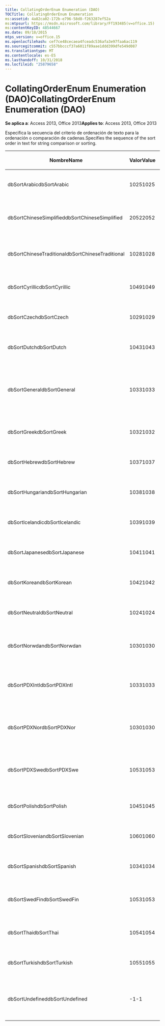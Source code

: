 ```yaml
---
title: CollatingOrderEnum Enumeration (DAO)
TOCTitle: CollatingOrderEnum Enumeration
ms:assetid: 4a82ca02-172b-e796-58d8-f263287ef52a
ms:mtpsurl: https://msdn.microsoft.com/library/Ff193485(v=office.15)
ms:contentKeyID: 48544667
ms.date: 09/18/2015
mtps_version: v=office.15
ms.openlocfilehash: cef7ce48cecaea4fceadc536afa3e97faa6ac119
ms.sourcegitcommit: c557bbcccf37a6011f89aae1ddd399dfe549d087
ms.translationtype: MT
ms.contentlocale: es-ES
ms.lasthandoff: 10/31/2018
ms.locfileid: "25879658"
---
```

# <a name="collatingorderenum-enumeration-dao"></a><span data-ttu-id="cdbb0-102">CollatingOrderEnum Enumeration (DAO)</span><span class="sxs-lookup"><span data-stu-id="cdbb0-102">CollatingOrderEnum Enumeration (DAO)</span></span>


<span data-ttu-id="cdbb0-103">**Se aplica a**: Access 2013, Office 2013</span><span class="sxs-lookup"><span data-stu-id="cdbb0-103">**Applies to**: Access 2013, Office 2013</span></span>

<span data-ttu-id="cdbb0-104">Especifica la secuencia del criterio de ordenación de texto para la ordenación o comparación de cadenas.</span><span class="sxs-lookup"><span data-stu-id="cdbb0-104">Specifies the sequence of the sort order in text for string comparison or sorting.</span></span>

<table>
<colgroup>
<col style="width: 33%" />
<col style="width: 33%" />
<col style="width: 33%" />
</colgroup>
<thead>
<tr class="header">
<th><p><span data-ttu-id="cdbb0-105">Nombre</span><span class="sxs-lookup"><span data-stu-id="cdbb0-105">Name</span></span></p></th>
<th><p><span data-ttu-id="cdbb0-106">Valor</span><span class="sxs-lookup"><span data-stu-id="cdbb0-106">Value</span></span></p></th>
<th><p><span data-ttu-id="cdbb0-107">Descripción</span><span class="sxs-lookup"><span data-stu-id="cdbb0-107">Description</span></span></p></th>
</tr>
</thead>
<tbody>
<tr class="odd">
<td><p><span data-ttu-id="cdbb0-108">dbSortArabic</span><span class="sxs-lookup"><span data-stu-id="cdbb0-108">dbSortArabic</span></span></p></td>
<td><p><span data-ttu-id="cdbb0-109">1025</span><span class="sxs-lookup"><span data-stu-id="cdbb0-109">1025</span></span></p></td>
<td><p><span data-ttu-id="cdbb0-110">Criterio de ordenación en árabe</span><span class="sxs-lookup"><span data-stu-id="cdbb0-110">Arabic collating order</span></span></p></td>
</tr>
<tr class="even">
<td><p><span data-ttu-id="cdbb0-111">dbSortChineseSimplified</span><span class="sxs-lookup"><span data-stu-id="cdbb0-111">dbSortChineseSimplified</span></span></p></td>
<td><p><span data-ttu-id="cdbb0-112">2052</span><span class="sxs-lookup"><span data-stu-id="cdbb0-112">2052</span></span></p></td>
<td><p><span data-ttu-id="cdbb0-113">Criterio de ordenación en chino simplificado</span><span class="sxs-lookup"><span data-stu-id="cdbb0-113">Simplified Chinese collating order</span></span></p></td>
</tr>
<tr class="odd">
<td><p><span data-ttu-id="cdbb0-114">dbSortChineseTraditional</span><span class="sxs-lookup"><span data-stu-id="cdbb0-114">dbSortChineseTraditional</span></span></p></td>
<td><p><span data-ttu-id="cdbb0-115">1028</span><span class="sxs-lookup"><span data-stu-id="cdbb0-115">1028</span></span></p></td>
<td><p><span data-ttu-id="cdbb0-116">Criterio de ordenación en chino tradicional</span><span class="sxs-lookup"><span data-stu-id="cdbb0-116">Traditional Chinese collating order</span></span></p></td>
</tr>
<tr class="even">
<td><p><span data-ttu-id="cdbb0-117">dbSortCyrillic</span><span class="sxs-lookup"><span data-stu-id="cdbb0-117">dbSortCyrillic</span></span></p></td>
<td><p><span data-ttu-id="cdbb0-118">1049</span><span class="sxs-lookup"><span data-stu-id="cdbb0-118">1049</span></span></p></td>
<td><p><span data-ttu-id="cdbb0-119">Criterio de ordenación en ruso</span><span class="sxs-lookup"><span data-stu-id="cdbb0-119">Russian collating order</span></span></p></td>
</tr>
<tr class="odd">
<td><p><span data-ttu-id="cdbb0-120">dbSortCzech</span><span class="sxs-lookup"><span data-stu-id="cdbb0-120">dbSortCzech</span></span></p></td>
<td><p><span data-ttu-id="cdbb0-121">1029</span><span class="sxs-lookup"><span data-stu-id="cdbb0-121">1029</span></span></p></td>
<td><p><span data-ttu-id="cdbb0-122">Criterio de ordenación en checo</span><span class="sxs-lookup"><span data-stu-id="cdbb0-122">Czech collating order</span></span></p></td>
</tr>
<tr class="even">
<td><p><span data-ttu-id="cdbb0-123">dbSortDutch</span><span class="sxs-lookup"><span data-stu-id="cdbb0-123">dbSortDutch</span></span></p></td>
<td><p><span data-ttu-id="cdbb0-124">1043</span><span class="sxs-lookup"><span data-stu-id="cdbb0-124">1043</span></span></p></td>
<td><p><span data-ttu-id="cdbb0-125">Criterio de ordenación en neerlandés</span><span class="sxs-lookup"><span data-stu-id="cdbb0-125">Dutch collating order</span></span></p></td>
</tr>
<tr class="odd">
<td><p><span data-ttu-id="cdbb0-126">dbSortGeneral</span><span class="sxs-lookup"><span data-stu-id="cdbb0-126">dbSortGeneral</span></span></p></td>
<td><p><span data-ttu-id="cdbb0-127">1033</span><span class="sxs-lookup"><span data-stu-id="cdbb0-127">1033</span></span></p></td>
<td><p><span data-ttu-id="cdbb0-128">Criterio de ordenación en inglés, alemán, francés y portugués</span><span class="sxs-lookup"><span data-stu-id="cdbb0-128">English, German, French, and Portuguese collating order</span></span></p></td>
</tr>
<tr class="even">
<td><p><span data-ttu-id="cdbb0-129">dbSortGreek</span><span class="sxs-lookup"><span data-stu-id="cdbb0-129">dbSortGreek</span></span></p></td>
<td><p><span data-ttu-id="cdbb0-130">1032</span><span class="sxs-lookup"><span data-stu-id="cdbb0-130">1032</span></span></p></td>
<td><p><span data-ttu-id="cdbb0-131">Criterio de ordenación en griego</span><span class="sxs-lookup"><span data-stu-id="cdbb0-131">Greek collating order</span></span></p></td>
</tr>
<tr class="odd">
<td><p><span data-ttu-id="cdbb0-132">dbSortHebrew</span><span class="sxs-lookup"><span data-stu-id="cdbb0-132">dbSortHebrew</span></span></p></td>
<td><p><span data-ttu-id="cdbb0-133">1037</span><span class="sxs-lookup"><span data-stu-id="cdbb0-133">1037</span></span></p></td>
<td><p><span data-ttu-id="cdbb0-134">Criterio de ordenación en hebreo</span><span class="sxs-lookup"><span data-stu-id="cdbb0-134">Hebrew collating order</span></span></p></td>
</tr>
<tr class="even">
<td><p><span data-ttu-id="cdbb0-135">dbSortHungarian</span><span class="sxs-lookup"><span data-stu-id="cdbb0-135">dbSortHungarian</span></span></p></td>
<td><p><span data-ttu-id="cdbb0-136">1038</span><span class="sxs-lookup"><span data-stu-id="cdbb0-136">1038</span></span></p></td>
<td><p><span data-ttu-id="cdbb0-137">Criterio de ordenación en húngaro</span><span class="sxs-lookup"><span data-stu-id="cdbb0-137">Hungarian collating order</span></span></p></td>
</tr>
<tr class="odd">
<td><p><span data-ttu-id="cdbb0-138">dbSortIcelandic</span><span class="sxs-lookup"><span data-stu-id="cdbb0-138">dbSortIcelandic</span></span></p></td>
<td><p><span data-ttu-id="cdbb0-139">1039</span><span class="sxs-lookup"><span data-stu-id="cdbb0-139">1039</span></span></p></td>
<td><p><span data-ttu-id="cdbb0-140">Criterio de ordenación en islandés</span><span class="sxs-lookup"><span data-stu-id="cdbb0-140">Icelandic collating order</span></span></p></td>
</tr>
<tr class="even">
<td><p><span data-ttu-id="cdbb0-141">dbSortJapanese</span><span class="sxs-lookup"><span data-stu-id="cdbb0-141">dbSortJapanese</span></span></p></td>
<td><p><span data-ttu-id="cdbb0-142">1041</span><span class="sxs-lookup"><span data-stu-id="cdbb0-142">1041</span></span></p></td>
<td><p><span data-ttu-id="cdbb0-143">Criterio de ordenación en japonés</span><span class="sxs-lookup"><span data-stu-id="cdbb0-143">Japanese collating order</span></span></p></td>
</tr>
<tr class="odd">
<td><p><span data-ttu-id="cdbb0-144">dbSortKorean</span><span class="sxs-lookup"><span data-stu-id="cdbb0-144">dbSortKorean</span></span></p></td>
<td><p><span data-ttu-id="cdbb0-145">1042</span><span class="sxs-lookup"><span data-stu-id="cdbb0-145">1042</span></span></p></td>
<td><p><span data-ttu-id="cdbb0-146">Criterio de ordenación en coreano</span><span class="sxs-lookup"><span data-stu-id="cdbb0-146">Korean collating order</span></span></p></td>
</tr>
<tr class="even">
<td><p><span data-ttu-id="cdbb0-147">dbSortNeutral</span><span class="sxs-lookup"><span data-stu-id="cdbb0-147">dbSortNeutral</span></span></p></td>
<td><p><span data-ttu-id="cdbb0-148">1024</span><span class="sxs-lookup"><span data-stu-id="cdbb0-148">1024</span></span></p></td>
<td><p><span data-ttu-id="cdbb0-149">Criterio de ordenación neutral</span><span class="sxs-lookup"><span data-stu-id="cdbb0-149">Neutral collating order</span></span></p></td>
</tr>
<tr class="odd">
<td><p><span data-ttu-id="cdbb0-150">dbSortNorwdan</span><span class="sxs-lookup"><span data-stu-id="cdbb0-150">dbSortNorwdan</span></span></p></td>
<td><p><span data-ttu-id="cdbb0-151">1030</span><span class="sxs-lookup"><span data-stu-id="cdbb0-151">1030</span></span></p></td>
<td><p><span data-ttu-id="cdbb0-152">Criterio de ordenación en noruego y danés</span><span class="sxs-lookup"><span data-stu-id="cdbb0-152">Norwegian and Danish collating order</span></span></p></td>
</tr>
<tr class="even">
<td><p><span data-ttu-id="cdbb0-153">dbSortPDXIntl</span><span class="sxs-lookup"><span data-stu-id="cdbb0-153">dbSortPDXIntl</span></span></p></td>
<td><p><span data-ttu-id="cdbb0-154">1033</span><span class="sxs-lookup"><span data-stu-id="cdbb0-154">1033</span></span></p></td>
<td><p><span data-ttu-id="cdbb0-155">Criterio de ordenación internacional con Paradox</span><span class="sxs-lookup"><span data-stu-id="cdbb0-155">Paradox international collating order</span></span></p></td>
</tr>
<tr class="odd">
<td><p><span data-ttu-id="cdbb0-156">dbSortPDXNor</span><span class="sxs-lookup"><span data-stu-id="cdbb0-156">dbSortPDXNor</span></span></p></td>
<td><p><span data-ttu-id="cdbb0-157">1030</span><span class="sxs-lookup"><span data-stu-id="cdbb0-157">1030</span></span></p></td>
<td><p><span data-ttu-id="cdbb0-158">Criterio de ordenación en noruego y danés con Paradox</span><span class="sxs-lookup"><span data-stu-id="cdbb0-158">Paradox Norwegian and Danish collating order</span></span></p></td>
</tr>
<tr class="even">
<td><p><span data-ttu-id="cdbb0-159">dbSortPDXSwe</span><span class="sxs-lookup"><span data-stu-id="cdbb0-159">dbSortPDXSwe</span></span></p></td>
<td><p><span data-ttu-id="cdbb0-160">1053</span><span class="sxs-lookup"><span data-stu-id="cdbb0-160">1053</span></span></p></td>
<td><p><span data-ttu-id="cdbb0-161">Criterio de ordenación en sueco y finlandés con Paradox</span><span class="sxs-lookup"><span data-stu-id="cdbb0-161">Paradox Swedish and Finnish collating order</span></span></p></td>
</tr>
<tr class="odd">
<td><p><span data-ttu-id="cdbb0-162">dbSortPolish</span><span class="sxs-lookup"><span data-stu-id="cdbb0-162">dbSortPolish</span></span></p></td>
<td><p><span data-ttu-id="cdbb0-163">1045</span><span class="sxs-lookup"><span data-stu-id="cdbb0-163">1045</span></span></p></td>
<td><p><span data-ttu-id="cdbb0-164">Criterio de ordenación en polaco</span><span class="sxs-lookup"><span data-stu-id="cdbb0-164">Polish collating order</span></span></p></td>
</tr>
<tr class="even">
<td><p><span data-ttu-id="cdbb0-165">dbSortSlovenian</span><span class="sxs-lookup"><span data-stu-id="cdbb0-165">dbSortSlovenian</span></span></p></td>
<td><p><span data-ttu-id="cdbb0-166">1060</span><span class="sxs-lookup"><span data-stu-id="cdbb0-166">1060</span></span></p></td>
<td><p><span data-ttu-id="cdbb0-167">Criterio de ordenación en esloveno</span><span class="sxs-lookup"><span data-stu-id="cdbb0-167">Slovenian collating order</span></span></p></td>
</tr>
<tr class="odd">
<td><p><span data-ttu-id="cdbb0-168">dbSortSpanish</span><span class="sxs-lookup"><span data-stu-id="cdbb0-168">dbSortSpanish</span></span></p></td>
<td><p><span data-ttu-id="cdbb0-169">1034</span><span class="sxs-lookup"><span data-stu-id="cdbb0-169">1034</span></span></p></td>
<td><p><span data-ttu-id="cdbb0-170">Criterio de ordenación en español</span><span class="sxs-lookup"><span data-stu-id="cdbb0-170">Spanish collating order</span></span></p></td>
</tr>
<tr class="even">
<td><p><span data-ttu-id="cdbb0-171">dbSortSwedFin</span><span class="sxs-lookup"><span data-stu-id="cdbb0-171">dbSortSwedFin</span></span></p></td>
<td><p><span data-ttu-id="cdbb0-172">1053</span><span class="sxs-lookup"><span data-stu-id="cdbb0-172">1053</span></span></p></td>
<td><p><span data-ttu-id="cdbb0-173">Criterio de ordenación en sueco y finlandés</span><span class="sxs-lookup"><span data-stu-id="cdbb0-173">Swedish and Finnish collating order</span></span></p></td>
</tr>
<tr class="odd">
<td><p><span data-ttu-id="cdbb0-174">dbSortThai</span><span class="sxs-lookup"><span data-stu-id="cdbb0-174">dbSortThai</span></span></p></td>
<td><p><span data-ttu-id="cdbb0-175">1054</span><span class="sxs-lookup"><span data-stu-id="cdbb0-175">1054</span></span></p></td>
<td><p><span data-ttu-id="cdbb0-176">Criterio de ordenación en tailandés</span><span class="sxs-lookup"><span data-stu-id="cdbb0-176">Thai collating order</span></span></p></td>
</tr>
<tr class="even">
<td><p><span data-ttu-id="cdbb0-177">dbSortTurkish</span><span class="sxs-lookup"><span data-stu-id="cdbb0-177">dbSortTurkish</span></span></p></td>
<td><p><span data-ttu-id="cdbb0-178">1055</span><span class="sxs-lookup"><span data-stu-id="cdbb0-178">1055</span></span></p></td>
<td><p><span data-ttu-id="cdbb0-179">Criterio de ordenación en turco</span><span class="sxs-lookup"><span data-stu-id="cdbb0-179">Turkish collating order</span></span></p></td>
</tr>
<tr class="odd">
<td><p><span data-ttu-id="cdbb0-180">dbSortUndefined</span><span class="sxs-lookup"><span data-stu-id="cdbb0-180">dbSortUndefined</span></span></p></td>
<td><p><span data-ttu-id="cdbb0-181">-1</span><span class="sxs-lookup"><span data-stu-id="cdbb0-181">-1</span></span></p></td>
<td><p><span data-ttu-id="cdbb0-182">Criterio de ordenación indefinido o desconocido</span><span class="sxs-lookup"><span data-stu-id="cdbb0-182">Collating order undefined or unknown</span></span></p></td>
</tr>
</tbody>
</table>

